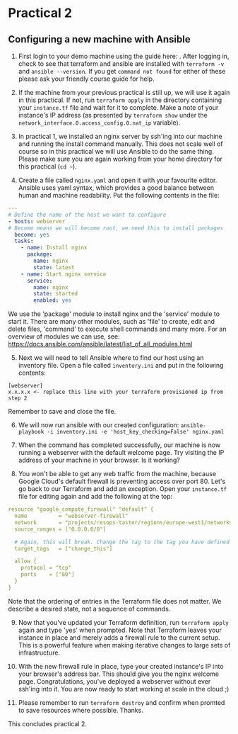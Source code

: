 # Practical 2
## Configuring a new machine with Ansible

1. First login to your demo machine using the guide here: . After logging in, check to see that terraform and ansible are installed with `terraform -v` and `ansible --version`. If you get `command not found` for either of these please ask your friendly course guide for help.

2. If the machine from your previous practical is still up, we will use it again in this practical. If not, run `terraform apply` in the directory containing your `instance.tf` file and wait for it to complete. Make a note of your instance's IP address (as presented by `terraform show` under the `network_interface.0.access_config.0.nat_ip` variable).

3. In practical 1, we installed an nginx server by ssh'ing into our machine and running the install command manually. This does not scale well of course so in this practical we will use Ansible to do the same thing. Please make sure you are again working from your home directory for this practical (`cd ~`).

4. Create a file called `nginx.yaml` and open it with your favourite editor. Ansible uses yaml syntax, which provides a good balance between human and machine readability. Put the following contents in the file:
```yaml
---
# Define the name of the host we want to configure
- hosts: webserver
# Become means we will become root, we need this to install packages
  become: yes
  tasks:
    - name: Install nginx
      package:
        name: nginx
        state: latest
    - name: Start nginx service
      service:
        name: nginx
        state: started
        enabled: yes

```
We use the 'package' module to install nginx and the 'service' module to start it. There are many other modules, such as 'file' to create, edit and delete files, 'command' to execute shell commands and many more. For an overview of modules we can use, see: https://docs.ansible.com/ansible/latest/list_of_all_modules.html

5. Next we will need to tell Ansible where to find our host using an inventory file. Open a file called `inventory.ini` and put in the following contents:
```
[webserver]
x.x.x.x <- replace this line with your terraform provisioned ip from step 2
```
Remember to save and close the file.

6. We will now run ansible with our created configuration: `ansible-playbook -i inventory.ini -e 'host_key_checking=False' nginx.yaml`

7. When the command has completed successfully, our machine is now running a webserver with the default welcome page. Try visiting the IP address of your machine in your browser. Is it working?

8. You won't be able to get any web traffic from the machine, because Google Cloud's default firewall is preventing access over port 80. Let's go back to our Terraform and add an exception. Open your `instance.tf` file for editing again and add the following at the top:
```yaml
resource "google_compute_firewall" "default" {
  name          = "webserver-firewall"
  network       = "projects/resops-taster/regions/europe-west1/networks/default"
  source_ranges = ["0.0.0.0/0"]

  # Again, this will break. Change the tag to the tag you have defined for your instance lower down in this file
  target_tags   = ["change_this"]

  allow {
    protocol = "tcp"
    ports    = ["80"]
  }
}
```
Note that the ordering of entries in the Terraform file does not matter. We describe a desired state, not a sequence of commands.

9. Now that you've updated your Terraform definition, run `terraform apply` again and type 'yes' when prompted. Note that Terraform leaves your instance in place and merely adds a firewall rule to the current setup. This is a powerful feature when making iterative changes to large sets of infrastructure.

10. With the new firewall rule in place, type your created instance's IP into your browser's address bar. This should give you the nginx welcome page. Congratulations, you've deployed a webserver without ever ssh'ing into it. You are now ready to start working at scale in the cloud ;)

11. Please remember to run `terraform destroy` and confirm when promted to save resources where possible. Thanks.

This concludes practical 2.
